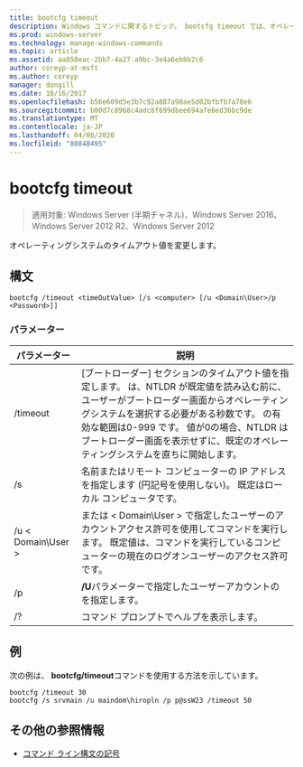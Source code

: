 ```yaml
---
title: bootcfg timeout
description: Windows コマンドに関するトピック。 bootcfg timeout では、オペレーティングシステムのタイムアウト値が変更されます。
ms.prod: windows-server
ms.technology: manage-windows-commands
ms.topic: article
ms.assetid: aa858eac-2bb7-4a27-a9bc-3e4a6eb8b2c6
author: coreyp-at-msft
ms.author: coreyp
manager: dongill
ms.date: 10/16/2017
ms.openlocfilehash: b56e609d5e3b7c92a887a98ae5d02bfbfb7a78e6
ms.sourcegitcommit: b00d7c8968c4adc8f699dbee694afe6ed36bc9de
ms.translationtype: MT
ms.contentlocale: ja-JP
ms.lasthandoff: 04/08/2020
ms.locfileid: "80848495"
---
```

# <a name="bootcfg-timeout"></a>bootcfg timeout

>適用対象: Windows Server (半期チャネル)、Windows Server 2016、Windows Server 2012 R2、Windows Server 2012

オペレーティングシステムのタイムアウト値を変更します。

## <a name="syntax"></a>構文

```
bootcfg /timeout <timeOutValue> [/s <computer> [/u <Domain\User>/p <Password>]]
```

### <a name="parameters"></a>パラメーター


|        パラメーター        |                                                                                                                                                                                  説明                                                                                                                                                                                   |
|-------------------------|--------------------------------------------------------------------------------------------------------------------------------------------------------------------------------------------------------------------------------------------------------------------------------------------------------------------------------------------------------------------------------|
| /timeout <timeOutValue> | [ブートローダー] セクションのタイムアウト値を指定します。 <timeOutValue> は、NTLDR が既定値を読み込む前に、ユーザーがブートローダー画面からオペレーティングシステムを選択する必要がある秒数です。 <timeOutValue> の有効な範囲は0-999 です。 値が0の場合、NTLDR はブートローダー画面を表示せずに、既定のオペレーティングシステムを直ちに開始します。 |
|      /s <computer>      |                                                                                                                               名前またはリモート コンピューターの IP アドレスを指定します (円記号を使用しない)。 既定はローカル コンピュータです。                                                                                                                               |
|    /u < Domain\User >     |                                                                                       <User> または < Domain\User > で指定したユーザーのアカウントアクセス許可を使用してコマンドを実行します。 既定値は、コマンドを実行しているコンピューターの現在のログオンユーザーのアクセス許可です。                                                                                        |
|      /p <Password>      |                                                                                                                                            **/U**パラメーターで指定したユーザーアカウントの <Password> を指定します。                                                                                                                                             |
|           /?            |                                                                                                                                                                      コマンド プロンプトでヘルプを表示します。                                                                                                                                                                      |

## <a name="examples"></a><a name=BKMK_examples></a>例
次の例は、 **bootcfg/timeout**コマンドを使用する方法を示しています。
```
bootcfg /timeout 30
bootcfg /s srvmain /u maindom\hiropln /p p@ssW23 /timeout 50
```
## <a name="additional-references"></a>その他の参照情報
- [コマンド ライン構文の記号](command-line-syntax-key.md)

